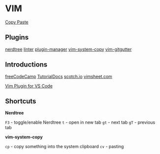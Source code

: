 # VIM

[Copy Paste](https://linuxize.com/post/how-to-copy-cut-paste-in-vim/)
## Plugins

[nerdtree](https://github.com/preservim/nerdtree)
[linter](https://github.com/dense-analysis/ale)
[plugin-manager](https://github.com/junegunn/vim-plug)
[vim-system-copy](https://github.com/christoomey/vim-system-copy)
[vim-gitgutter](https://github.com/airblade/vim-gitgutter)

## Introductions

[freeCodeCamp](https://www.freecodecamp.org/news/vimrc-configuration-guide-customize-your-vim-editor/)
[TutorialDocs](https://www.tutorialdocs.com/article/vim-configuration.html)
[scotch.io](https://scotch.io/tutorials/getting-started-with-vim-an-interactive-guide)
[vimsheet.com](http://vimsheet.com/advanced.html)

[Vim Plugin for VS Code](https://marketplace.visualstudio.com/items?itemName=vscodevim.vim)

## Shortcuts

**Nerdtree**

`F3` - toggle/enable Nerdtree
`t` - open in new tab
`gt` - next tab
`gT` - previous tab

**vim-system-copy**

`cp` - copy something into the system clipboard
`cv` - pasting